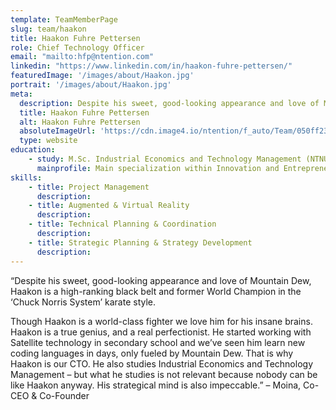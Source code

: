 ```yaml
---
template: TeamMemberPage
slug: team/haakon
title: Haakon Fuhre Pettersen
role: Chief Technology Officer
email: "mailto:hfp@ntention.com"
linkedin: "https://www.linkedin.com/in/haakon-fuhre-pettersen/"
featuredImage: '/images/about/Haakon.jpg'
portrait: '/images/about/Haakon.jpg'
meta:
  description: Despite his sweet, good-looking appearance and love of Mountain Dew, Haakon is a high-ranking black belt and former World Champion in ...
  title: Haakon Fuhre Pettersen
  alt: Haakon Fuhre Pettersen
  absoluteImageUrl: 'https://cdn.image4.io/ntention/f_auto/Team/050ff233-c8ca-44ec-8c0a-b4de723884a6.Jpeg'
  type: website
education:
    - study: M.Sc. Industrial Economics and Technology Management (NTNU)
      mainprofile: Main specialization within Innovation and Entrepreneurship, and engineering background within Energy and Environmental Engineering with specialization Heat and Energy Processes.
skills:
    - title: Project Management
      description:
    - title: Augmented & Virtual Reality
      description:
    - title: Technical Planning & Coordination
      description:
    - title: Strategic Planning & Strategy Development
      description:
---
```

<!BIO>
“Despite his sweet, good-looking appearance and love of Mountain Dew, Haakon is a high-ranking black belt and former World Champion in the ‘Chuck Norris System’ karate style.  

Though Haakon is a world-class fighter we love him for his insane brains. Haakon is a true genius, and a real perfectionist. He started working with Satellite technology in secondary school and we’ve seen him learn new coding languages in days, only fueled by Mountain Dew. That is why Haakon is our CTO. He also studies Industrial Economics and Technology Management – but what he studies is not relevant because nobody can be like Haakon anyway. His strategical mind is also impeccable.” – Moina, Co-CEO & Co-Founder
